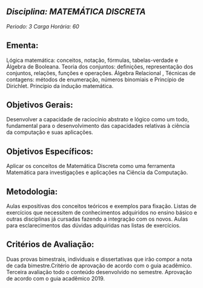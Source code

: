 ## *Disciplina: _MATEMÁTICA DISCRETA_*
*Periodo: _3_*
*Carga Horária: _60_*
 
## Ementa:
Lógica matemática: conceitos, notação, fórmulas, tabelas-verdade e Álgebra de Booleana. Teoria dos conjuntos: definições, representação dos conjuntos, relações, funções e operações. Álgebra Relacional , Técnicas de contagens: métodos de enumeração, números binomiais e Princípio de Dirichlet. Principio da indução matemática.
 
## Objetivos Gerais:
Desenvolver a capacidade de raciocínio abstrato e lógico como um todo, fundamental para o desenvolvimento das capacidades relativas à ciência da computação e suas aplicações.
 
## Objetivos Específicos:
Aplicar os conceitos de Matemática Discreta como uma ferramenta Matemática para investigações e aplicações na Ciência da Computação.
 
## Metodologia:
Aulas expositivas dos conceitos teóricos e exemplos para fixação. Listas de exercícios que necessitem de conhecimentos adquiridos no ensino básico e outras disciplinas já cursadas fazendo a integração com os novos. Aulas para esclarecimentos das dúvidas adquiridas nas listas de exercícios.
 
## Critérios de Avaliação:
Duas provas bimestrais, individuais e dissertativas que irão compor a nota de cada bimestre.Critério de aprovação de acordo com o guia acadêmico. Terceira avaliação todo o conteúdo desenvolvido no semestre. Aprovação de acordo com o guia acadêmico 2019.